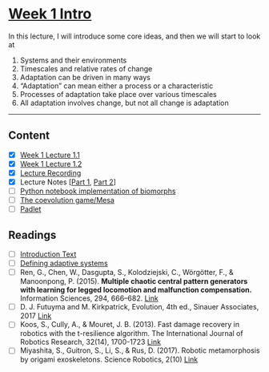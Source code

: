 # [Week 1 Intro](https://canvas.sussex.ac.uk/courses/31028/pages/week-1-introduction-to-adaptive-systems-2?module_item_id=1492368)

In this lecture, I will introduce some core ideas, and then we will start to look at
1. Systems and their environments
2. Timescales and relative rates of change
3. Adaptation can be driven in many ways
4. “Adaptation” can mean either a process or a characteristic
5. Processes of adaptation take place over various timescales
6. All adaptation involves change, but not all change is adaptation

---

## Content
- [x] [Week 1 Lecture 1.1](https://github.com/LukeBirkett/study-planner/blob/main/825G5_Adaptive_Systems/week_1/lecture_1.1_AS2025_introduction_to_the_module.pdf)
- [x] [Week 1 Lecture 1.2](https://github.com/LukeBirkett/study-planner/blob/main/825G5_Adaptive_Systems/week_1/lecture_1.2_AS2025_introduction_to_AS.pdf)
- [x] [Lecture Recording](https://sussex.cloud.panopto.eu/Panopto/Pages/Viewer.aspx?id=13372648-4184-44f1-ace1-b27400e7a7bf)
- [x] Lecture Notes [[Part 1](https://github.com/LukeBirkett/study-planner/blob/main/825G5_Adaptive_Systems/week_1/AS_W1_Notes.pdf), [Part 2](https://github.com/LukeBirkett/study-planner/blob/main/825G5_Adaptive_Systems/week_1/AS_W1_P2.pdf)]
- [ ] [Python notebook implementation of biomorphs](https://github.com/LukeBirkett/study-planner/blob/main/825G5_Adaptive_Systems/week_1/biomorphs.zip)
- [ ] [The coevolution game/Mesa](https://canvas.sussex.ac.uk/courses/31028/pages/the-coevolution-game?module_item_id=1492613)
- [ ] [Padlet](https://uofsussex.padlet.org/cajohnson32/a-space-for-comments-and-questions-re-lecture-1-yrtjs0ty9pwcs2p0)

## Readings
- [ ] [Introduction Text](https://github.com/LukeBirkett/study-planner/blob/main/825G5_Adaptive_Systems/week_1/introduction_text.md)
- [ ] [Defining adaptive systems](https://canvas.sussex.ac.uk/courses/31028/pages/defining-adaptive-systems?wrap=1)
- [ ] Ren, G., Chen, W., Dasgupta, S., Kolodziejski, C., Wörgötter, F., & Manoonpong, P. (2015). **Multiple chaotic central pattern generators with learning for legged locomotion and malfunction compensation.** Information Sciences, 294, 666–682. [Link](https://canvas.sussex.ac.uk/courses/31028/files/5540054?wrap=1)
- [ ] D. J. Futuyma and M. Kirkpatrick, Evolution, 4th ed., Sinauer Associates, 2017 [Link]()
- [ ] Koos, S., Cully, A., & Mouret, J. B. (2013). Fast damage recovery in robotics with the t-resilience algorithm. The International Journal of Robotics Research, 32(14), 1700-1723 [Link](https://journals-sagepub-com.sussex.idm.oclc.org/doi/pdf/10.1177/0278364913499192)
- [ ] Miyashita, S., Guitron, S., Li, S., & Rus, D. (2017). Robotic metamorphosis by origami exoskeletons. Science Robotics, 2(10) [Link](https://www.science.org/doi/epdf/10.1126/scirobotics.aao4369)
